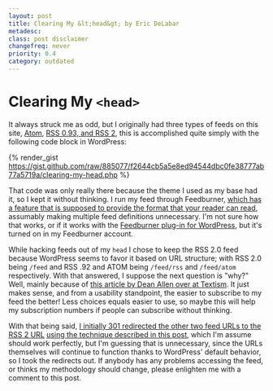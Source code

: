 ```yaml
---
layout: post
title: Clearing My &lt;head&gt; by Eric DeLabar
metadesc: 
class: post disclaimer
changefreq: never
priority: 0.4
category: outdated
---
```

# Clearing My `<head>`

It always struck me as odd, but I originally had three types of feeds on this site, 
[Atom](http://en.wikipedia.org/wiki/Atom_(standard)), 
[RSS 0.93, and RSS 2](http://en.wikipedia.org/wiki/Rss), 
this is accomplished quite simply with the following code block in WordPress:

{% render_gist https://gist.github.com/raw/885077/f2644cb5a5e8ed94544dbc0fe38777ab77a5719a/clearing-my-head.php %}

That code was only really there because the theme I used as my base had it, so I kept 
it without thinking.  I run my feed through Feedburner, 
[which has a feature that is supposed to provide the format that your reader can read](http://blogs.feedburner.com/feedburner/archives/000520.html), 
assumably making multiple feed definitions unnecessary.  I'm not sure how that works, or if it works with the 
[Feedburner plug-in for WordPress](http://www.google.com/support/feedburner/bin/answer.py?answer=78483&amp;topic=13252), 
but it's turned on in my Feedburner account.

While hacking feeds out of my `head` I chose to keep the RSS 2.0 feed because 
WordPress seems to favor it based on URL structure; with RSS 2.0 being `/feed` and RSS .92 and ATOM being 
`/feed/rss` and 
`/feed/atom` respectively.  With that answered, I suppose the next question is 
"why?"  Well, mainly because of [this article by Dean Allen over at Textism](http://textism.com/2008/04/19/please.stop.doing.this). 
It just makes sense, and from a usability standpoint, the easier to subscribe to my feed the better!  Less choices 
equals easier to use, so maybe this will help my subscription numbers if people can subscribe without thinking.

With that being said, [I initially 301 redirected the other two feed URLs to the](/2008/04/fixing-the-serps-when-changing-permalink-structure.html) 
[RSS 2 URL](/fees) 
[using the technique described in this post](/2008/04/fixing-the-serps-when-changing-permalink-structure.html), 
which I'm assume should work perfectly, but I'm guessing that is unnecessary, since the URLs themselves will continue to 
function thanks to WordPress' default behavior, so I took the redirects out.  If anybody has any problems accessing the feed, 
or thinks my methodology should change, please enlighten me with a comment to this post.

